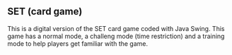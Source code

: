 ## SET (card game)
This is a digital version of the SET card game coded with Java Swing. This game has a normal mode, a challeng mode (time restriction) and a training mode to help players get familiar with the game.
